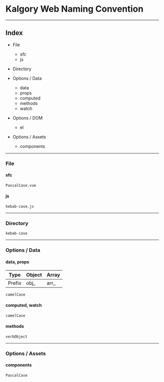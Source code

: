 # Kalgory Web Naming Convention

---
## Index
- File
  - sfc
  - js
  
- Directory
  
- Options / Data
  - data
  - props
  - computed
  - methods
  - watch
  
- Options / DOM
  - el

- Options / Assets
  - components


---

### File

#### sfc
```
PascalCase.vue
```
#### js
```
kebab-case.js
```

---

### Directory
```
kebab-case
```
---

### Options / Data


#### data, props
|Type|Object|Array|
|---|---|---|
|Prefix|obj_|arr_|
```
camelCase
```
#### computed, watch
```
camelCase
```
#### methods
```
verbObject
```
---

### Options / Assets

#### components
```
PascalCase
```